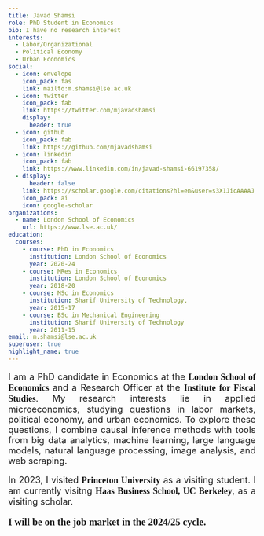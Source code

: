 ```yaml
---
title: Javad Shamsi
role: PhD Student in Economics
bio: I have no research interest
interests:
  - Labor/Organizational
  - Political Economy
  - Urban Economics
social:
  - icon: envelope
    icon_pack: fas
    link: mailto:m.shamsi@lse.ac.uk
  - icon: twitter
    icon_pack: fab
    link: https://twitter.com/mjavadshamsi
    display:
      header: true
  - icon: github
    icon_pack: fab
    link: https://github.com/mjavadshamsi
  - icon: linkedin
    icon_pack: fab
    link: https://www.linkedin.com/in/javad-shamsi-66197358/
  - display:
      header: false
    link: https://scholar.google.com/citations?hl=en&user=s3X1JicAAAAJ
    icon_pack: ai
    icon: google-scholar
organizations:
  - name: London School of Economics
    url: https://www.lse.ac.uk/
education:
  courses:
    - course: PhD in Economics
      institution: London School of Economics
      year: 2020-24
    - course: MRes in Economics
      institution: London School of Economics
      year: 2018-20
    - course: MSc in Economics
      institution: Sharif University of Technology,
      year: 2015-17
    - course: BSc in Mechanical Engineering
      institution: Sharif University of Technology
      year: 2011-15
email: m.shamsi@lse.ac.uk
superuser: true
highlight_name: true
---
```

<p style="font-size: 18px; text-align: justify;">
    I am a PhD candidate in Economics at the <span style="font-size: 18px; font-family: 'Georgia', serif; font-weight: bold;">London School of Economics</span> and a Research Officer at the <span style="font-size: 18px; font-family: 'Georgia', serif; font-weight: bold;">Institute for Fiscal Studies</span>. My research interests lie in applied microeconomics, studying questions in labor markets, political economy, and urban economics. To explore these questions, I combine causal inference methods with tools from big data analytics, machine learning, large language models, natural language processing, image analysis, and web scraping.
</p>

<p style="font-size: 18px; text-align: justify;"> In 2023, I visited <span style="font-size: 18px; font-family: 'Georgia', serif; font-weight: bold;">Princeton University</span> as a visiting student. I am currently visitng <span style="font-size: 18px; font-family: 'Georgia', serif; font-weight: bold;">Haas Business School, UC Berkeley</span>, as a visiting scholar. </p>

<p style="font-size: 20px; text-align: justify; font-family: 'Georgia', serif; font-weight: bold;"> I will be on the job market in the 2024/25 cycle. </p>